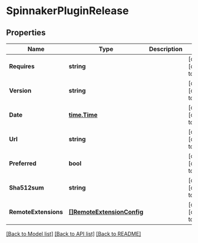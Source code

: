 # SpinnakerPluginRelease

## Properties
Name | Type | Description | Notes
------------ | ------------- | ------------- | -------------
**Requires** | **string** |  | [optional] [default to null]
**Version** | **string** |  | [optional] [default to null]
**Date** | [**time.Time**](time.Time.md) |  | [optional] [default to null]
**Url** | **string** |  | [optional] [default to null]
**Preferred** | **bool** |  | [optional] [default to null]
**Sha512sum** | **string** |  | [optional] [default to null]
**RemoteExtensions** | [**[]RemoteExtensionConfig**](RemoteExtensionConfig.md) |  | [optional] [default to null]

[[Back to Model list]](../README.md#documentation-for-models) [[Back to API list]](../README.md#documentation-for-api-endpoints) [[Back to README]](../README.md)


